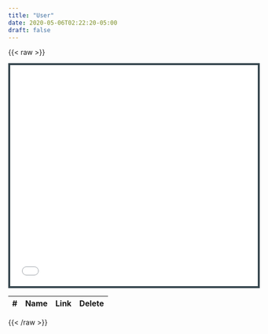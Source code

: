 ```yaml
---
title: "User"
date: 2020-05-06T02:22:20-05:00
draft: false
---
```


{{< raw >}}

<div class="videoWrapper bg-dark">
<iframe class="player" id="player"
        data-empty=true
        width="100%" height="450"
        src = "/songs/empty/"
        frameborder="0"
        style="border: solid 4px #37474F"
></iframe>
</div>

<table class="table table-dark">
  <thead>
    <tr>
      <th scope="col">#</th>
      <th scope="col">Name</th>
      <th scope="col">Link</th>
      <th scope="col">Delete</th>
    </tr>
  </thead>
  <tbody class="pendingSongs">
  </tbody>
</table>
{{< /raw >}}
